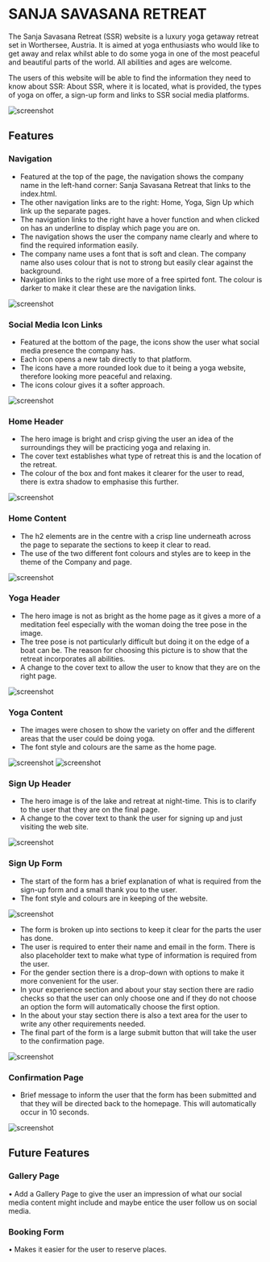 # SANJA SAVASANA RETREAT

The Sanja Savasana Retreat (SSR) website is a luxury yoga getaway retreat set in Worthersee, Austria. It is aimed at yoga enthusiasts who would like to get away and relax whilst able to do some yoga in one of the most peaceful and beautiful parts of the world. All abilities and ages are welcome. 

The users of this website will be able to find the information they need to know about SSR: About SSR, where it is located, what is provided, the types of yoga on offer, a sign-up form and links to SSR social media platforms.

![screenshot](documentation/mockup.png)

## Features

### Navigation

-	Featured at the top of the page, the navigation shows the company name in the left-hand corner: Sanja Savasana Retreat that links to the index.html.
-	The other navigation links are to the right: Home, Yoga, Sign Up which link up the separate pages.
-	The navigation links to the right have a hover function and when clicked on has an underline to display which page you are on.
-	The navigation shows the user the company name clearly and where to find the required information easily.
-	The company name uses a font that is soft and clean. The company name also uses colour that is not to strong but easily clear against the background.
-	Navigation links to the right use more of a free spirted font. The colour is darker to make it clear these are the navigation links. 

![screenshot](documentation/navigation.png)

### Social Media Icon Links

-	Featured at the bottom of the page, the icons show the user what social media presence the company has.
-	Each icon opens a new tab directly to that platform.
-	The icons have a more rounded look due to it being a yoga website, therefore looking more peaceful and relaxing.
-	The icons colour gives it a softer approach.

![screenshot](documentation/social_media_icons.png)

### Home Header

-	The hero image is bright and crisp giving the user an idea of the surroundings they will be practicing yoga and relaxing in.
-	The cover text establishes what type of retreat this is and the location of the retreat.
-	The colour of the box and font makes it clearer for the user to read, there is extra shadow to emphasise this further.   

![screenshot](documentation/home_header.png)


### Home Content

-	The h2 elements are in the centre with a crisp line underneath across the page to separate the sections to keep it clear to read.
-	The use of the two different font colours and styles are to keep in the theme of the Company and page. 

![screenshot](documentation/home_content.png)


### Yoga Header

-	The hero image is not as bright as the home page as it gives a more of a meditation feel especially with the woman doing the tree pose in the image.
-	The tree pose is not particularly difficult but doing it on the edge of a boat can be. The reason for choosing this picture is to show that the retreat incorporates all abilities.
-	A change to the cover text to allow the user to know that they are on the right page.

![screenshot](documentation/yoga_header.png)

### Yoga Content

-	The images were chosen to show the variety on offer and the different areas that the user could be doing yoga.
-	The font style and colours are the same as the home page. 

![screenshot](documentation/yoga_content1.png)
![screenshot](documentation/yoga_content2.png)


### Sign Up Header

-	The hero image is of the lake and retreat at night-time. This is to clarify to the user that they are on the final page.
-	A change to the cover text to thank the user for signing up and just visiting the web site.

![screenshot](documentation/sign-up_header.png)


### Sign Up Form 

-	The start of the form has a brief explanation of what is required from the sign-up form and a small thank you to the user.
-	The font style and colours are in keeping of the website.

![screenshot](documentation/sign-up_form1.png)

-	The form is broken up into sections to keep it clear for the parts the user has done.
-	The user is required to enter their name and email in the form. There is also placeholder text to make what type of information is required from the user.
-	For the gender section there is a drop-down with options to make it more convenient for the user.
-	In your experience section and about your stay section there are radio checks so that the user can only choose one and if they do not choose an option the form will automatically choose the first option.
-	In the about your stay section there is also a text area for the user to write any other requirements needed.
-	The final part of the form is a large submit button that will take the user to the confirmation page.

![screenshot](documentation/sign-up_form2.png)


### Confirmation Page

-	Brief message to inform the user that the form has been submitted and that they will be directed back to the homepage. This will automatically occur in 10 seconds. 

![screenshot](documentation/confirmation.png)


## Future Features

### Gallery Page

•	Add a Gallery Page to give the user an impression of what our social media content might include and maybe entice the user follow us on social media. 

### Booking Form

•	Makes it easier for the user to reserve places.
